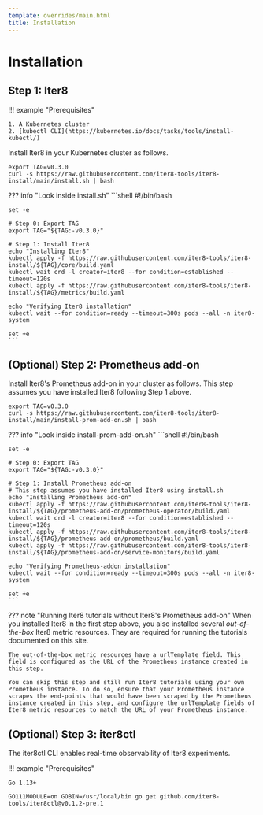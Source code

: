 ```yaml
---
template: overrides/main.html
title: Installation
---
```


# Installation

## Step 1: Iter8

!!! example "Prerequisites"

    1. A Kubernetes cluster
    2. [kubectl CLI](https://kubernetes.io/docs/tasks/tools/install-kubectl/)

Install Iter8 in your Kubernetes cluster as follows.

```shell
export TAG=v0.3.0
curl -s https://raw.githubusercontent.com/iter8-tools/iter8-install/main/install.sh | bash
```

??? info "Look inside install.sh"
    ```shell
    #!/bin/bash

    set -e

    # Step 0: Export TAG
    export TAG="${TAG:-v0.3.0}"

    # Step 1: Install Iter8
    echo "Installing Iter8"
    kubectl apply -f https://raw.githubusercontent.com/iter8-tools/iter8-install/${TAG}/core/build.yaml
    kubectl wait crd -l creator=iter8 --for condition=established --timeout=120s
    kubectl apply -f https://raw.githubusercontent.com/iter8-tools/iter8-install/${TAG}/metrics/build.yaml

    echo "Verifying Iter8 installation"
    kubectl wait --for condition=ready --timeout=300s pods --all -n iter8-system

    set +e
    ```        

## (Optional) Step 2: Prometheus add-on

Install Iter8's Prometheus add-on in your cluster as follows. This step assumes you have installed Iter8 following Step 1 above.

```shell
export TAG=v0.3.0
curl -s https://raw.githubusercontent.com/iter8-tools/iter8-install/main/install-prom-add-on.sh | bash
```

??? info "Look inside install-prom-add-on.sh"
    ```shell
    #!/bin/bash

    set -e

    # Step 0: Export TAG
    export TAG="${TAG:-v0.3.0}"

    # Step 1: Install Prometheus add-on
    # This step assumes you have installed Iter8 using install.sh
    echo "Installing Prometheus add-on"
    kubectl apply -f https://raw.githubusercontent.com/iter8-tools/iter8-install/${TAG}/prometheus-add-on/prometheus-operator/build.yaml
    kubectl wait crd -l creator=iter8 --for condition=established --timeout=120s
    kubectl apply -f https://raw.githubusercontent.com/iter8-tools/iter8-install/${TAG}/prometheus-add-on/prometheus/build.yaml
    kubectl apply -f https://raw.githubusercontent.com/iter8-tools/iter8-install/${TAG}/prometheus-add-on/service-monitors/build.yaml

    echo "Verifying Prometheus-addon installation"
    kubectl wait --for condition=ready --timeout=300s pods --all -n iter8-system

    set +e
    ```

??? note "Running Iter8 tutorials without Iter8's Prometheus add-on"
    When you installed Iter8 in the first step above, you also installed several *out-of-the-box* Iter8 metric resources. They are required for running the tutorials documented on this site. 
    
    The out-of-the-box metric resources have a urlTemplate field. This field is configured as the URL of the Prometheus instance created in this step. 
    
    You can skip this step and still run Iter8 tutorials using your own Prometheus instance. To do so, ensure that your Prometheus instance scrapes the end-points that would have been scraped by the Prometheus instance created in this step, and configure the urlTemplate fields of Iter8 metric resources to match the URL of your Prometheus instance.

## (Optional) Step 3: iter8ctl
The iter8ctl CLI enables real-time observability of Iter8 experiments. 

!!! example "Prerequisites"

    Go 1.13+

```shell
GO111MODULE=on GOBIN=/usr/local/bin go get github.com/iter8-tools/iter8ctl@v0.1.2-pre.1
```